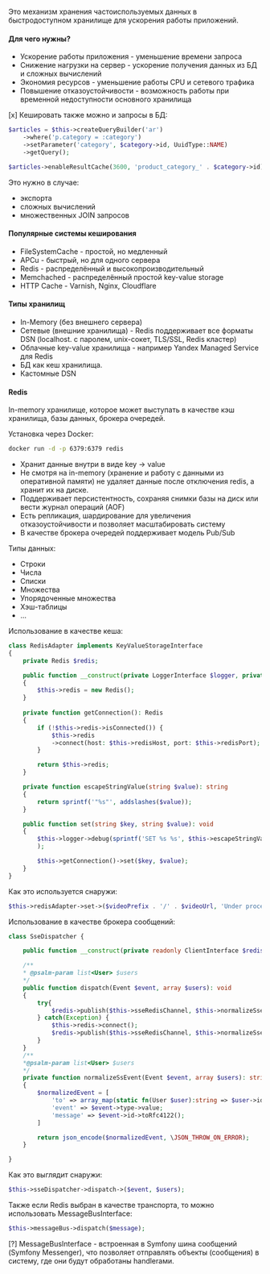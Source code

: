 Это механизм хранения частоиспользуемых данных в быстродоступном хранилище для ускорения работы приложений.

#### Для чего нужны?
- Ускорение работы приложения - уменьшение времени запроса
- Снижение нагрузки на сервер - ускорение получения данных из БД и сложных вычислений
- Экономия ресурсов - уменьшение работы CPU и сетевого трафика
- Повышение отказоустойчивости - возможность работы при временной недоступности основного хранилища

[x] Кешировать также можно и запросы в БД:
```php
$articles = $this->createQueryBuilder('ar')
	->where('p.category = :category')
	->setParameter('category', $category->id, UuidType::NAME)
	->getQuery();

$articles->enableResultCache(3600, 'product_category_' . $category->id)
```

Это нужно в случае:
- экспорта
- сложных вычислений
- множественных JOIN запросов
#### Популярные системы кеширования
- FileSystemCache - простой, но медленный
- APCu - быстрый, но для одного сервера
- Redis - распределённый и высокопроизводительный
- Memchached - распределённый простой key-value storage
- HTTP Cache - Varnish, Nginx, Cloudflare

#### Типы хранилищ
- In-Memory (без внешнего сервера)
- Сетевые (внешние хранилища) - Redis поддерживает все форматы DSN (localhost. с паролем, unix-сокет, TLS/SSL, Redis кластер)
- Облачные key-value хранилища - например Yandex Managed Service для Redis
- БД как кеш хранилища.
- Кастомные DSN
#### Redis
In-memory хранилище, которое может выступать в качестве кэш хранилища, базы данных, брокера очередей.

Установка через Docker:
```bash
docker run -d -p 6379:6379 redis
```

- Хранит данные внутри в виде key -> value
- Не смотря на in-memory (хранение и работу с данными из оперативной памяти) не удаляет данные после отключения redis, а хранит их на диске.
- Поддерживает персистентность, сохраняя снимки базы на диск или вести журнал операций (AOF)
- Есть репликация, шардирование для увеличения отказоустойчивости и позволяет масштабировать систему
- В качестве брокера очередей поддерживает модель Pub/Sub

Типы данных:
- Строки
- Числа
- Списки
- Множества
- Упорядоченные множества
- Хэш-таблицы
- ...

Использование в качестве кеша:
```php
class RedisAdapter implements KeyValueStorageInterface
{
	private Redis $redis;

	public function __construct(private LoggerInterface $logger, private string $redisHost, private int $redisPort)
	{
		$this->redis = new Redis();
	}
	
	private function getConnection(): Redis
	{
		if (!$this->redis->isConnected()) {
			$this->redis
			->connect(host: $this->redisHost, port: $this->redisPort);
		}

		return $this->redis;
	}

	private function escapeStringValue(string $value): string
	{
		return sprintf('"%s"', addslashes($value));
	}

	public function set(string $key, string $value): void
	{
		$this->logger->debug(sprintf('SET %s %s', $this->escapeStringValue($key), $this->escapeStringValue($value))
		);

		$this->getConnection()->set($key, $value);
	}
}
```

Как это используется снаружи:
```php
$this->redisAdapter->set->($videoPrefix . '/' . $videoUrl, 'Under processing');
```

Использование в качестве брокера сообщений:

```php
class SseDispatcher {

	public function __construct(private readonly ClientInterface $redis, private readonly string $sseRedisChannel);

	/**
	* @psalm-param list<User> $users
	*/
	public function dispatch(Event $event, array $users): void
	{
		try{
			$redis->publish($this->sseRedisChannel, $this->normalizeSseEvent($event, $users));
		} catch(Exception) {
			$this->redis->connect();
			$redis->publish($this->sseRedisChannel, $this->normalizeSseEvent($event, $users));
		}
	}
	/**
	*@psalm-param list<User> $users
	*/
	private function normalizeSsEvent(Event $event, array $users): string
	{
		$normalizedEvent = [
			'to' => array_map(static fn(User $user):string => $user->id->toRfc4122(), $users);
			'event' => $event->type->value;
			'message' => $event->id->toRfc4122();
		]

		return json_encode($normalizedEvent, \JSON_THROW_ON_ERROR);
	}

}
```

Как это выглядит снаружи:
```php
$this->sseDispatcher->dispatch->($event, $users);
```

Также если Redis выбран в качестве транспорта, то можно использовать MessageBusInterface:
```php
$this->messageBus->dispatch($message);
```

[?] MessageBusInterface - встроенная в Symfony шина сообщений (Symfony Messenger), что позволяет отправлять объекты (сообщения) в систему, где они будут обработаны handlerами.